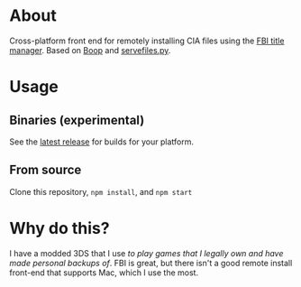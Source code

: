 # About

Cross-platform front end for remotely installing CIA files using the [FBI title manager](https://github.com/Steveice10/FBI). Based on [Boop](https://github.com/miltoncandelero/Boop) and [servefiles.py](https://github.com/Steveice10/FBI/blob/2.4.5/servefiles/servefiles.py).

# Usage

## Binaries (experimental)

See the [latest release](https://github.com/OverlappingElvis/cia-transfer/releases/tag/v1.0.0) for builds for your platform.

## From source

Clone this repository, `npm install`, and `npm start`

# Why do this?

I have a modded 3DS that I use *to play games that I legally own and have made personal backups of*. FBI is great, but there isn't a good remote install front-end that supports Mac, which I use the most.
